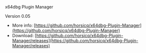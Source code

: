 x64dbg Plugin Manager

Version 0.05

- More info: [https://github.com/horsicq/x64dbg-Plugin-Manager](https://github.com/horsicq/x64dbg-Plugin-Manager)
- Download: [https://github.com/horsicq/x64dbg-Plugin-Manager/releases](https://github.com/horsicq/x64dbg-Plugin-Manager/releases)
